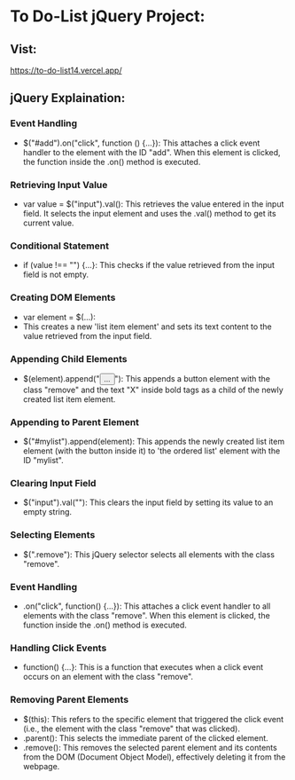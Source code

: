 # To Do-List jQuery Project:
## Vist: 
https://to-do-list14.vercel.app/


## jQuery Explaination:

### Event Handling
- $("#add").on("click", function () {...}): This attaches a click event handler to the element with the ID "add". When this element is clicked, the function inside the .on() method is executed.

### Retrieving Input Value
- var value = $("input").val(): This retrieves the value entered in the input field. It selects the input element and uses the .val() method to get its current value.

### Conditional Statement
- if (value !== "") {...}: This checks if the value retrieved from the input field is not empty.

### Creating DOM Elements
- var element = $(...):
- This creates a new 'list item element' and sets its text content to the value retrieved from the input field.

### Appending Child Elements
- $(element).append("<button>...</button>"): This appends a button element with the class "remove" and the text "X" inside bold tags as a child of the newly created list item element.

### Appending to Parent Element
- $("#mylist").append(element): This appends the newly created list item element (with the button inside it) to 'the ordered list' element with the ID "mylist".

### Clearing Input Field
- $("input").val(""): This clears the input field by setting its value to an empty string.

### Selecting Elements
- $(".remove"): This jQuery selector selects all elements with the class "remove".

### Event Handling
- .on("click", function() {...}): This attaches a click event handler to all elements with the class "remove". When this element is clicked, the function inside the .on() method is executed.

### Handling Click Events
- function() {...}: This is a function that executes when a click event occurs on an element with the class "remove".

### Removing Parent Elements
- $(this): This refers to the specific element that triggered the click event (i.e., the element with the class "remove" that was clicked).
- .parent(): This selects the immediate parent of the clicked element.
- .remove(): This removes the selected parent element and its contents from the DOM (Document Object Model), effectively deleting it from the webpage.




